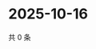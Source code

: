 # 2025-10-16

共 0 条

<!-- BEGIN ZHIHUQUESTIONS -->
<!-- 最后更新时间 Thu Oct 16 2025 08:53:07 GMT+0800 (China Standard Time) -->

<!-- END ZHIHUQUESTIONS -->
